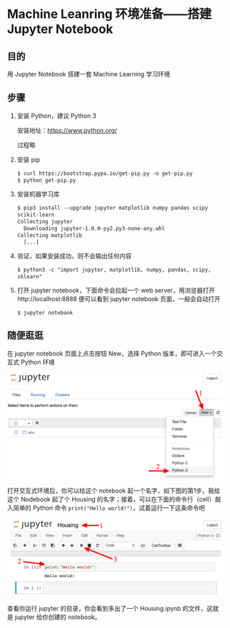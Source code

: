 # Machine Leanring 环境准备——搭建 Jupyter Notebook

## 目的

用 Jupyter Notebook 搭建一套 Machine Learning 学习环境

## 步骤

1. 安装 Python，建议 Python 3

   安装地址：https://www.python.org/

   过程略

2. 安装 pip

   ```shell
   $ curl https://bootstrap.pypa.io/get-pip.py -o get-pip.py
   $ python get-pip.py
   ```

3. 安装机器学习库

   ```shell
   $ pip3 install --upgrade jupyter matplotlib numpy pandas scipy scikit-learn
   Collecting jupyter
     Downloading jupyter-1.0.0-py2.py3-none-any.whl
   Collecting matplotlib
     [...]
   ```

4. 验证，如果安装成功，则不会输出任何内容

   ```shell
   $ python3 -c "import jupyter, matplotlib, numpy, pandas, scipy, sklearn"
   ```

5. 打开 jupyter notebook，下面命令会拉起一个 web server，用浏览器打开 http://localhost:8888 便可以看到 jupyter notebook 页面，一般会自动打开

   ```shell
   $ jupyter notebook
   ```

## 随便逛逛

在 jupyter notebook 页面上点击按钮 New，选择 Python 版本，即可进入一个交互式 Python 环境

![](https://github.com/jieniu/articles/blob/master/public/jupyter_new.png?raw=true)

打开交互式环境后，你可以给这个 notebook 起一个名字，如下图的第1步，我给这个 Nodebook 起了个 Housing 的名字；接着，可以在下面的命令行（cell）敲入简单的 Python 命令 `print("Hello world!")`，试着运行一下这条命令吧

![](https://github.com/jieniu/articles/blob/master/public/jupyter_start.png?raw=true)

查看你运行 jupyter 的目录，你会看到多出了一个 Housing.ipynb 的文件，这就是 jupyter 给你创建的 notebook。


